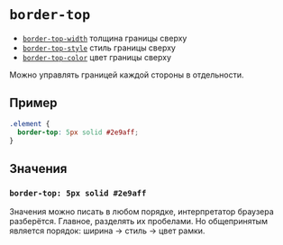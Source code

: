 # `border-top`

- [`border-top-width`](./border-top-width.md) толщина границы сверху
- [`border-top-style`](./border-top-style.md) стиль границы сверху
- [`border-top-color`](./border-top-color.md) цвет границы сверху

Можно управлять границей каждой стороны в отдельности.

## Пример

```css
.element {
  border-top: 5px solid #2e9aff;
}
```

## Значения

### `border-top: 5px solid #2e9aff`

Значения можно писать в любом порядке, интерпретатор браузера разберётся. Главное, разделять их пробелами. Но общепринятым является порядок: ширина → стиль → цвет рамки.
